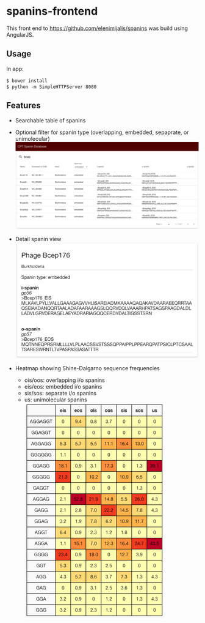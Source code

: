 # spanins-frontend
This front end to https://github.com/elenimijalis/spanins was build using AngularJS.

## Usage
In app:
```console
$ bower install
$ python -m SimpleHTTPServer 8080
```

## Features
* Searchable table of spanins
* Optional filter for spanin type (overlapping, embedded, sepaprate, or unimolecular)
![](/images/table.png)

* Detail spanin view
![](/images/detail.png)

* Heatmap showing Shine-Dalgarno sequence frequencies
  - ois/oos: overlapping i/o spanins
  - eis/eos: embedded i/o spanins
  - sis/sos: separate i/o spanins
  - us:      unimolecular spanins
![](/images/heatmap.png)
